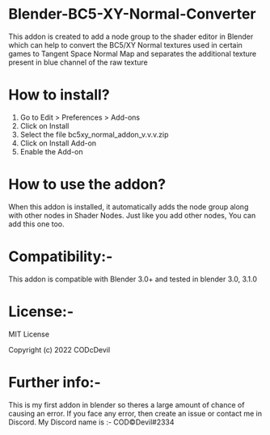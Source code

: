 # Blender-BC5-XY-Normal-Converter
This addon is created to add a node group to the shader editor in Blender which can help to convert the BC5/XY Normal textures used in certain games to Tangent Space Normal Map and separates the additional texture present in blue channel of the raw texture

# How to install?
1. Go to Edit > Preferences > Add-ons 
2. Click on Install
3. Select the file bc5xy_normal_addon_v.v.v.zip
4. Click on Install Add-on
5. Enable the Add-on

# How to use the addon?
When this addon is installed, it automatically adds the node group along with other nodes in Shader Nodes. Just like you add other nodes, You can add this one too.

# Compatibility:-
This addon is compatible with Blender 3.0+ and tested in blender 3.0,  3.1.0

# License:-
MIT License

Copyright (c) 2022 CODcDevil


# Further info:-
This is my first addon in blender so theres a large amount of chance of causing an error. If you face any error, then create an issue or contact me in Discord. My Discord name is :-  COD©Devil#2334
